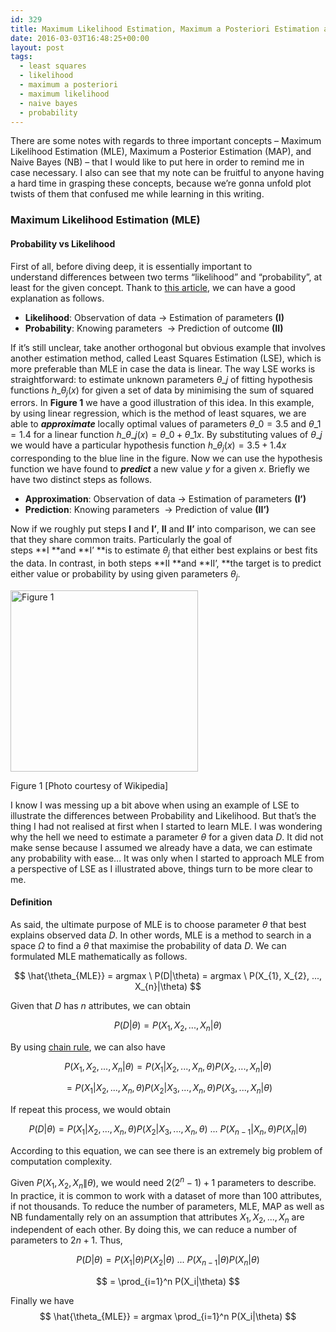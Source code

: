 ```yaml
---
id: 329
title: Maximum Likelihood Estimation, Maximum a Posteriori Estimation and Naive Bayes (part 1)
date: 2016-03-03T16:48:25+00:00
layout: post
tags:
  - least squares
  - likelihood
  - maximum a posteriori
  - maximum likelihood
  - naive bayes
  - probability
---
```

There are some notes with regards to three important concepts &#8211; Maximum Likelihood Estimation (MLE), Maximum a Posterior Estimation (MAP), and Naive Bayes (NB) &#8211; that I would like to put here in order to remind me in case necessary. I also can see that my note can be fruitful to anyone having a hard time in grasping these concepts, because we&#8217;re gonna unfold plot twists of them that confused me while learning in this writing.

### Maximum Likelihood Estimation (MLE)

#### Probability vs Likelihood

First of all, before diving deep, it is essentially important to understand differences between two terms &#8220;likelihood&#8221; and &#8220;probability&#8221;, at least for the given concept. Thank to <a href="http://statgen.iop.kcl.ac.uk/bgim/mle/sslike_3.html" target="_blank">this article</a>, we can have a good explanation as follows.

  * **Likelihood**: Observation of data -> Estimation of parameters **(I)**
  * **Probability**: Knowing parameters  -> Prediction of outcome **(II)**

If it&#8217;s still unclear, take another orthogonal but obvious example that involves another estimation method, called Least Squares Estimation (LSE), which is more preferable than MLE in case the data is linear. The way LSE works is straightforward: to estimate unknown parameters $\theta\_{j}$ of fitting hypothesis functions $ h\_{\theta_{j}} (x)$ for given a set of data by minimising the sum of squared errors. In **Figure 1** we have a good illustration of this idea. In this example, by using linear regression, which is the method of least squares, we are able to _**approximate**_ locally optimal values of parameters $\theta\_{0} = 3.5$ and $\theta\_{1} = 1.4$ for a linear function $ h\_{\theta\_{j}} (x) = \theta\_{0} + \theta\_{1}x$. By substituting values of $\theta\_{j}$ we would have a particular hypothesis function $ h\_{\theta_{j}} (x) = 3.5 + 1.4x$ corresponding to the blue line in the figure. Now we can use the hypothesis function we have found to **_predict_** a new value $y$ for a given $x$. Briefly we have two distinct steps as follows.

  * **Approximation**: Observation of data -> Estimation of parameters **(I&#8217;)**
  * **Prediction**: Knowing parameters  -> Prediction of value **(II&#8217;)**

Now if we roughly put steps **I** and **I&#8217;**, **II** and **II&#8217;** into comparison, we can see that they share common traits. Particularly the goal of steps **I **and **I&#8217; **is to estimate $\theta_{j}$ that either best explains or best fits the data. In contrast, in both steps **II **and **II&#8217;, **the target is to predict either value or probability by using given parameters $\theta_{j}$.

<div id="attachment_334" style="width: 310px" class="wp-caption aligncenter">
  <img class="wp-image-334 size-medium" src="http://newbiettn.com/wp-content/uploads/2016/03/Screen-Shot-2016-03-03-at-4.29.41-PM-300x290.png" alt="Figure 1 " width="300" height="290" srcset="http://newbiettn.com/wp-content/uploads/2016/03/Screen-Shot-2016-03-03-at-4.29.41-PM-300x290.png 300w, http://newbiettn.com/wp-content/uploads/2016/03/Screen-Shot-2016-03-03-at-4.29.41-PM-768x742.png 768w, http://newbiettn.com/wp-content/uploads/2016/03/Screen-Shot-2016-03-03-at-4.29.41-PM-1024x989.png 1024w, http://newbiettn.com/wp-content/uploads/2016/03/Screen-Shot-2016-03-03-at-4.29.41-PM.png 1474w" sizes="(max-width: 300px) 100vw, 300px" />

  <p class="wp-caption-text">
    Figure 1 [Photo courtesy of Wikipedia]
  </p>
</div>

I know I was messing up a bit above when using an example of LSE to illustrate the differences between Probability and Likelihood. But that&#8217;s the thing I had not realised at first when I started to learn MLE. I was wondering why the hell we need to estimate a parameter $\theta$ for a given data $D$. It did not make sense because I assumed we already have a data, we can estimate any probability with ease&#8230; It was only when I started to approach MLE from a perspective of LSE as I illustrated above, things turn to be more clear to me.

#### Definition

As said, the ultimate purpose of MLE is to choose parameter $\theta$ that best explains observed data $D$. In other words, MLE is a method to search in a space $\Omega$ to find a $\theta$ that maximise the probability of data $D$. We can formulated MLE mathematically as follows.

$$
\hat{\theta_{MLE}} = argmax \ P(D|\theta) = argmax \ P(X_{1}, X_{2}, ..., X_{n}|\theta)
$$

Given that $D$ has $n$ attributes, we can obtain

$$
P(D|\theta) = P(X_{1}, X_{2}, ..., X_{n}|\theta)
$$

By using <a href="https://en.wikipedia.org/wiki/Chain_rule_(probability)" target="_blank">chain rule</a>, we can also have

$$
P(X_{1}, X_{2}, ..., X_{n}|\theta) = P(X_{1}|X_{2}, ..., X_{n}, \theta) P(X_2, ..., X_{n} |\theta)
$$

$$
= P(X_{1}|X_{2}, ..., X_{n}, \theta) P(X_{2}|X_{3}, ..., X_{n}, \theta) P(X_3, ..., X_{n}|\theta)
$$

If repeat this process, we would obtain

$$
P(D|\theta) = P(X_{1}|X_{2}, ..., X_{n}, \theta) P(X_{2}|X_{3}, ..., X_{n},\theta)\ ...\ P(X_{n-1} | X_{n}, \theta) P(X_n|\theta)
$$

According to this equation, we can see there is an extremely big problem of computation complexity.

Given $P(X_{1}, X_{2}, X_{n}\|\theta)$, we would need $2(2^{n}-1) + 1$ parameters to describe. In practice, it is common to work with a dataset of more than 100 attributes, if not thousands. To reduce the number of parameters, MLE, MAP as well as NB fundamentally rely on an assumption that attributes $X_{1}, X_{2}, ..., X_{n}$ are independent of each other. By doing this, we can reduce a number of parameters to $2n + 1$. Thus,

$$
P(D|\theta) = P(X_{1}|\theta) P(X_{2}|\theta)\ ...\ P(X_{n-1} |\theta) P(X_n|\theta)
$$

$$
= \prod_{i=1}^n P(X_i|\theta)
$$

Finally we have
$$
\hat{\theta_{MLE}} = argmax \prod_{i=1}^n P(X_i|\theta)
$$
